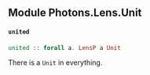 ## Module Photons.Lens.Unit

#### `united`

``` purescript
united :: forall a. LensP a Unit
```

There is a `Unit` in everything.


